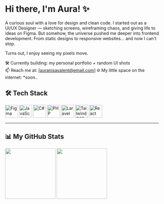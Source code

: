 # Hi there, I'm Aura! ✨

A curious soul with a love for design and clean code.
I started out as a UI/UX Designer — sketching screens, wireframing chaos, and giving life to ideas on Figma. But somehow, the universe pushed me deeper into frontend development. From static designs to responsive websites... and now I can't stop.

Turns out, I enjoy seeing my pixels move.

🛠 Currently building: my personal portfolio + random UI shots  
📫 Reach me at: [auranisavalent@email.com]
🌐 My little space on the internet: *soon..

## 🛠 Tech Stack

<div align="left">
  <img src="https://img.shields.io/badge/--%23F24E1E?style=for-the-badge&logo=figma&logoColor=white&label=" title="Figma" height="42"/>
  <img src="https://img.shields.io/badge/--%23F7DF1E?style=for-the-badge&logo=javascript&logoColor=black&label=" title="JavaScript" height="42"/>
  <img src="https://img.shields.io/badge/--%23239120?style=for-the-badge&logo=c-sharp&logoColor=white&label=" title="C#" height="42"/>
  <img src="https://img.shields.io/badge/--%23777BB4?style=for-the-badge&logo=php&logoColor=white&label=" title="PHP" height="42"/>
  <img src="https://img.shields.io/badge/--%23FF2D20?style=for-the-badge&logo=laravel&logoColor=white&label=" title="Laravel" height="42"/>
  <img src="https://img.shields.io/badge/--%2338B2AC?style=for-the-badge&logo=tailwind-css&logoColor=white&label=" title="Tailwind CSS" height="42"/>
  <img src="https://img.shields.io/badge/--%2361DAFB?style=for-the-badge&logo=react&logoColor=black&label=" title="React" height="42"/>
</div>

---

## 📊 My GitHub Stats

<p align="left">
  <img src="https://github-readme-stats.vercel.app/api?username=auranns&show_icons=true&theme=rose_pine&hide=prs&hide_rank=true" height="165" />
  <img src="https://github-readme-stats.vercel.app/api/top-langs/?username=auranns&layout=compact&langs_count=6&theme=rose_pine" height="165" />
</p>
